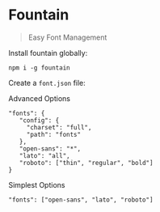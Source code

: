 # Fountain

> Easy Font Management

Install fountain globally:

```
npm i -g fountain
```

Create a `font.json` file:

Advanced Options

```
"fonts": {
   "config": {
     "charset": "full",
     "path": "fonts"
   },
   "open-sans": "*",
   "lato": "all",
   "roboto": ["thin", "regular", "bold"]
}
```

Simplest Options

```
"fonts": ["open-sans", "lato", "roboto"]
```
